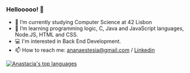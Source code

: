 ### Hellooooo! 👋
- 🔭 I’m currently studying Computer Science at 42 Lisbon
- 🌱 I’m learning programming logic, C, Java and JavaScript languages, Node.JS, HTML and CSS.
- 💻 I'm interested in Back End Development. 
- 📫 How to reach me: ananaestesia@gmail.com / [Linkedin](https://www.linkedin.com/in/anast%C3%A1cia-silva-canto-1a1463206/)

[![Anastacia's top languages](https://github-readme-stats.vercel.app/api/top-langs/?username=Anastacia-Canto&theme=blue-green)](https://github.com/Anastacia-Canto/github-readme-stats)


<!--
**Anastacia-Canto/Anastacia-Canto** is a ✨ _special_ ✨ repository because its `README.md` (this file) appears on your GitHub profile.

Here are some ideas to get you started:

- 📫 How to reach me: 
- ⚡ Fun fact: ...
-->
